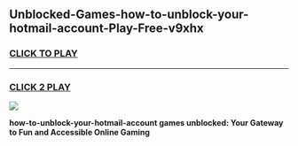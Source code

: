 
## Unblocked-Games-how-to-unblock-your-hotmail-account-Play-Free-v9xhx
<h3>
<a href="https://premium76.site?title=how-to-unblock-your-hotmail-account&ref=19M">CLICK TO PLAY</a></h3>
<hr>

<h3>
<a href="https://premium76.site?title=how-to-unblock-your-hotmail-account&ref=19M">CLICK 2 PLAY</a>
  
</h3>

<a href="https://premium76.site?title=how-to-unblock-your-hotmail-account&ref=19M"><img src="https://clearcache.store/games.png"></a>


**how-to-unblock-your-hotmail-account games unblocked: Your Gateway to Fun and Accessible Online Gaming**
